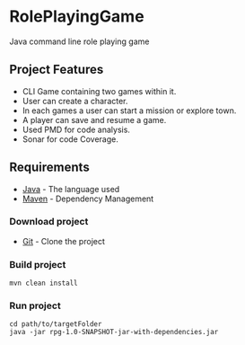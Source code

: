 # RolePlayingGame
Java command line role playing game

## Project Features 
- CLI Game containing two games within it.
- User can create a character.
- In each games a user can start a mission or explore town.
- A player can save and resume a game.
- Used PMD for code analysis.
- Sonar for code Coverage.


## Requirements
* [Java](https://www.java.com/en/download/) - The language used
* [Maven](https://maven.apache.org/) - Dependency Management

### Download project

* [Git](https://github.com/mubashirali/RolePlayingGame.git) - Clone the project 

### Build project

```
mvn clean install
```

### Run project
```
cd path/to/targetFolder
java -jar rpg-1.0-SNAPSHOT-jar-with-dependencies.jar
```
